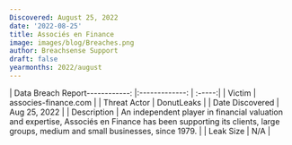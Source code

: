 ```yaml
---
Discovered: August 25, 2022
date: '2022-08-25'
title: Associés en Finance
image: images/blog/Breaches.png
author: Breachsense Support
draft: false
yearmonths: 2022/august
---
```


| Data Breach Report------------:     |:-------------:    | :-----:|
| Victim      | associes-finance.com      | 
| Threat Actor      | DonutLeaks      | 
| Date Discovered      | Aug 25, 2022      | 
| Description      | An independent player in financial valuation and expertise, Associés en Finance has been supporting its clients, large groups, medium and small businesses, since 1979.      | 
| Leak Size      | N/A      | 

